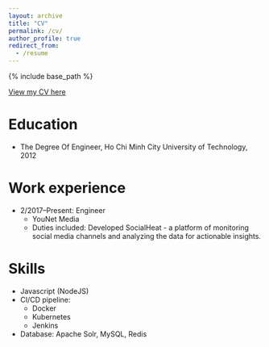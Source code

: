 ```yaml
---
layout: archive
title: "CV"
permalink: /cv/
author_profile: true
redirect_from:
  - /resume
---
```


{% include base_path %}

[View my CV here](https://drive.google.com/file/d/0B3rw7bdA0bMWRXJTRkVSNE42aEE/view?fbclid=IwAR12pBMwyeiMzABpEquhesIkhL5QrBMH7XKDIvUU7wWej2gpCCcoc1XUJas)

Education
======
* The Degree Of Engineer, Ho Chi Minh City University of Technology, 2012

Work experience
======
* 2/2017–Present: Engineer
  * YouNet Media
  * Duties included: Developed SocialHeat - a platform of monitoring social media channels and analyzing the data for actionable insights.
  
Skills
======
* Javascript (NodeJS)
* CI/CD pipeline:
  * Docker
  * Kubernetes
  * Jenkins
* Database: Apache Solr, MySQL, Redis
  
